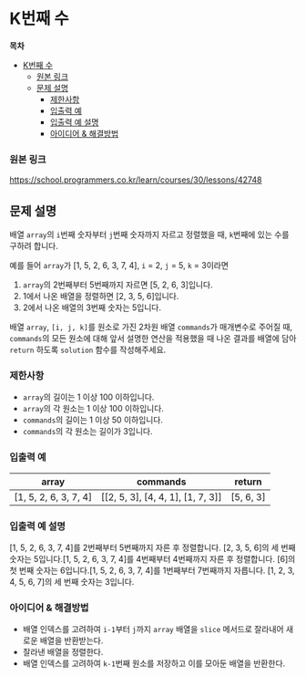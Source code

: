 # K번째 수

**목차**

- [K번째 수](#k번째-수)
    - [원본 링크](#원본-링크)
  - [문제 설명](#문제-설명)
    - [제한사항](#제한사항)
    - [입출력 예](#입출력-예)
    - [입출력 예 설명](#입출력-예-설명)
    - [아이디어 & 해결방법](#아이디어--해결방법)

### 원본 링크

https://school.programmers.co.kr/learn/courses/30/lessons/42748

## 문제 설명

배열 `array`의 `i`번째 숫자부터 `j`번째 숫자까지 자르고 정렬했을 때, `k`번째에 있는 수를 구하려 합니다.

예를 들어 `array`가 [1, 5, 2, 6, 3, 7, 4], `i` = 2, `j` = 5, `k` = 3이라면

1. `array`의 2번째부터 5번째까지 자르면 [5, 2, 6, 3]입니다.
2. 1에서 나온 배열을 정렬하면 [2, 3, 5, 6]입니다.
3. 2에서 나온 배열의 3번째 숫자는 5입니다.

배열 `array`, `[i, j, k]`를 원소로 가진 2차원 배열 `commands`가 매개변수로 주어질 때, `commands`의 모든 원소에 대해 앞서 설명한 연산을 적용했을 때 나온 결과를 배열에 담아 `return` 하도록 `solution` 함수를 작성해주세요.

### 제한사항

- `array`의 길이는 1 이상 100 이하입니다.
- `array`의 각 원소는 1 이상 100 이하입니다.
- `commands`의 길이는 1 이상 50 이하입니다.
- `commands`의 각 원소는 길이가 3입니다.

### 입출력 예

| array                 | commands                          | return    |
| --------------------- | --------------------------------- | --------- |
| [1, 5, 2, 6, 3, 7, 4] | [[2, 5, 3], [4, 4, 1], [1, 7, 3]] | [5, 6, 3] |

### 입출력 예 설명

[1, 5, 2, 6, 3, 7, 4]를 2번째부터 5번째까지 자른 후 정렬합니다. [2, 3, 5, 6]의 세 번째 숫자는 5입니다.[1, 5, 2, 6, 3, 7, 4]를 4번째부터 4번째까지 자른 후 정렬합니다. [6]의 첫 번째 숫자는 6입니다.[1, 5, 2, 6, 3, 7, 4]를 1번째부터 7번째까지 자릅니다. [1, 2, 3, 4, 5, 6, 7]의 세 번째 숫자는 3입니다.

### 아이디어 & 해결방법

- 배열 인덱스를 고려하여 `i-1`부터 `j`까지 `array` 배열을 `slice` 메서드로 잘라내어 새로운 배열을 반환받는다.
- 잘라낸 배열을 정렬한다.
- 배열 인덱스를 고려하여 `k-1`번째 원소를 저장하고 이를 모아둔 배열을 반환한다.
